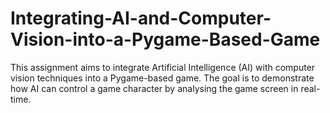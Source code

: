 # Integrating-AI-and-Computer-Vision-into-a-Pygame-Based-Game
This assignment aims to integrate Artificial Intelligence (AI) with computer vision techniques into a Pygame-based game. The goal is to demonstrate how AI can control a game character by analysing the game screen in real-time.
